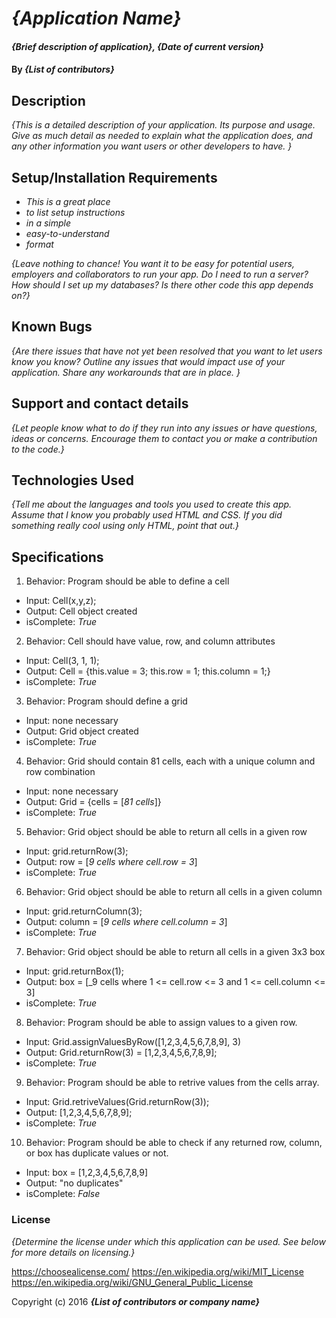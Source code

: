 # _{Application Name}_

#### _{Brief description of application}, {Date of current version}_

#### By _**{List of contributors}**_

## Description

_{This is a detailed description of your application. Its purpose and usage.  Give as much detail as needed to explain what the application does, and any other information you want users or other developers to have. }_

## Setup/Installation Requirements

* _This is a great place_
* _to list setup instructions_
* _in a simple_
* _easy-to-understand_
* _format_

_{Leave nothing to chance! You want it to be easy for potential users, employers and collaborators to run your app. Do I need to run a server? How should I set up my databases? Is there other code this app depends on?}_

## Known Bugs

_{Are there issues that have not yet been resolved that you want to let users know you know?  Outline any issues that would impact use of your application.  Share any workarounds that are in place. }_

## Support and contact details

_{Let people know what to do if they run into any issues or have questions, ideas or concerns.  Encourage them to contact you or make a contribution to the code.}_

## Technologies Used

_{Tell me about the languages and tools you used to create this app. Assume that I know you probably used HTML and CSS. If you did something really cool using only HTML, point that out.}_

## Specifications

1. Behavior: Program should be able to define a cell
  * Input: Cell(x,y,z);
  * Output: Cell object created
  * isComplete: _True_

2. Behavior: Cell should have value, row, and column attributes
  * Input: Cell(3, 1, 1);
  * Output: Cell = {this.value = 3; this.row = 1; this.column = 1;}
  * isComplete: _True_
  
3. Behavior: Program should define a grid
  * Input: none necessary
  * Output: Grid object created
  * isComplete: _True_

4. Behavior: Grid should contain 81 cells, each with a unique column and row combination
* Input: none necessary
* Output: Grid = {cells = [_81 cells_]}
* isComplete: _True_

5. Behavior: Grid object should be able to return all cells in a given row
  * Input: grid.returnRow(3);
  * Output: row = [_9 cells where cell.row = 3_]
  * isComplete: _True_

6. Behavior: Grid object should be able to return all cells in a given column
  * Input: grid.returnColumn(3);
  * Output: column = [_9 cells where cell.column = 3_]
  * isComplete: _True_

7. Behavior: Grid object should be able to return all cells in a given 3x3 box
  * Input: grid.returnBox(1);
  * Output: box = [_9 cells where 1 <= cell.row <= 3 and 1 <= cell.column <= 3]
  * isComplete: _True_

8. Behavior: Program should be able to assign values to a given row.
  * Input: Grid.assignValuesByRow([1,2,3,4,5,6,7,8,9], 3)
  * Output: Grid.returnRow(3) = [1,2,3,4,5,6,7,8,9];
  * isComplete: _True_

9. Behavior: Program should be able to retrive values from the cells array.
  * Input: Grid.retriveValues(Grid.returnRow(3));
  * Output: [1,2,3,4,5,6,7,8,9];
  * isComplete: _True_

10. Behavior: Program should be able to check if any returned row, column, or box has duplicate values or not.
  * Input: box = [1,2,3,4,5,6,7,8,9]
  * Output: "no duplicates"
  * isComplete: _False_

### License

*{Determine the license under which this application can be used.  See below for more details on licensing.}*

https://choosealicense.com/
https://en.wikipedia.org/wiki/MIT_License
https://en.wikipedia.org/wiki/GNU_General_Public_License

Copyright (c) 2016 **_{List of contributors or company name}_**